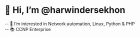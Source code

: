 # 👋 Hi, I’m @harwindersekhon
-- 👀 I’m interested in Network automation, Linux, Python & PHP <BR>
-- 📚 CCNP Enterprise
